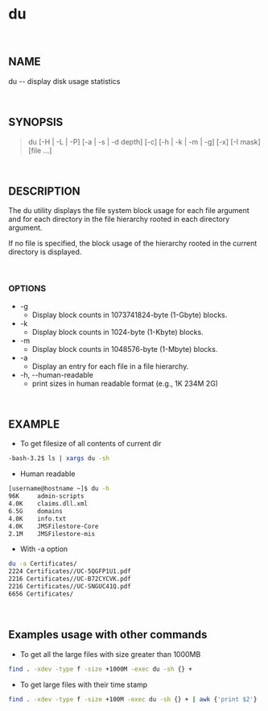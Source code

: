 # du

<br>

## NAME

du -- display disk usage statistics

<br>

## SYNOPSIS

> du [-H | -L | -P] [-a | -s | -d depth] [-c] [-h | -k | -m | -g] [-x] [-I mask] [file ...]

<br>

## DESCRIPTION

The du utility displays the file system block usage for each file argument and for each directory in the file hierarchy rooted in each directory argument.  

If no file is specified, the block usage of the hierarchy rooted in the current directory is displayed.

<br>

### OPTIONS

* -g
  * Display block counts in 1073741824-byte (1-Gbyte) blocks.
* -k
  * Display block counts in 1024-byte (1-Kbyte) blocks.
* -m
  * Display block counts in 1048576-byte (1-Mbyte) blocks.
* -a
  * Display an entry for each file in a file hierarchy.
* -h, --human-readable
  * print sizes in human readable format (e.g., 1K 234M 2G)

<br>

## EXAMPLE

* To get filesize of all contents of current dir

```bash
-bash-3.2$ ls | xargs du -sh
```

* Human readable

```bash
[username@hostname ~]$ du -h
96K     admin-scripts
4.0K    claims.dll.xml
6.5G    domains
4.0K    info.txt
4.0K    JMSFilestore-Core
2.1M    JMSFilestore-mis
```

* With -a option

```bash
du -a Certificates/
2224 Certificates//UC-5QGFP1U1.pdf
2216 Certificates//UC-B72CYCVK.pdf
2216 Certificates//UC-SNGUC41Q.pdf
6656 Certificates/
```

<br>

## Examples usage with other commands

* To get all the large files with size greater than 1000MB

```bash
find . -xdev -type f -size +1000M -exec du -sh {} + 
```

* To get large files with their time stamp

```bash
find . -xdev -type f -size +100M -exec du -sh {} + | awk {'print $2'} | xargs ls -ltrh | grep *.out 
```
